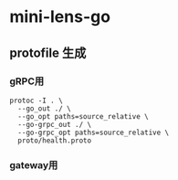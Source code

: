 # mini-lens-go

## protofile 生成
### gRPC用
```
protoc -I . \
  --go_out ./ \
  --go_opt paths=source_relative \
  --go-grpc_out ./ \
  --go-grpc_opt paths=source_relative \
  proto/health.proto
```

### gateway用
